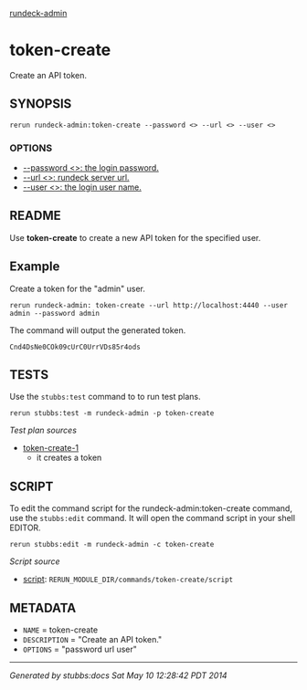 [rundeck-admin](../../index.html)
# token-create 

Create an API token.

## SYNOPSIS

    rerun rundeck-admin:token-create --password <> --url <> --user <>

### OPTIONS

* [    --password <>: the login password.](../../options/password/index.html)
* [    --url <>: rundeck server url.](../../options/url/index.html)
* [    --user <>: the login user name.](../../options/user/index.html)

## README

Use **token-create** to create a new API token for the specified user.

Example
-------

Create a token for the "admin" user. 

    rerun rundeck-admin: token-create --url http://localhost:4440 --user admin --password admin

The command will output the generated token.

    Cnd4DsNe0COk09cUrC0UrrVDs85r4ods

## TESTS

Use the `stubbs:test` command to to run test plans.

    rerun stubbs:test -m rundeck-admin -p token-create

*Test plan sources*

* [token-create-1](../../tests/token-create-1.html)
  * it creates a token

## SCRIPT

To edit the command script for the rundeck-admin:token-create command, 
use the `stubbs:edit`
command. It will open the command script in your shell EDITOR.

    rerun stubbs:edit -m rundeck-admin -c token-create

*Script source*

* [script](script.html): `RERUN_MODULE_DIR/commands/token-create/script`

## METADATA

* `NAME` = token-create
* `DESCRIPTION` = "Create an API token."
* `OPTIONS` = "password url user"

----

*Generated by stubbs:docs Sat May 10 12:28:42 PDT 2014*

